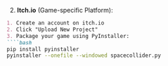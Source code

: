 
2. **Itch.io** (Game-specific Platform):
```markdown
1. Create an account on itch.io
2. Click "Upload New Project"
3. Package your game using PyInstaller:
````bash
pip install pyinstaller
pyinstaller --onefile --windowed spacecollider.py